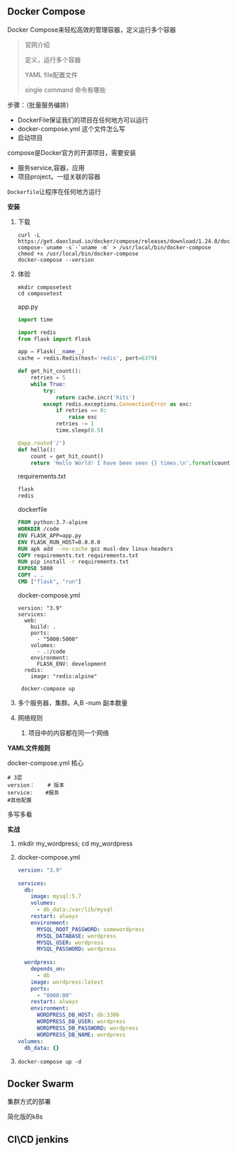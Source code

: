 ## Docker Compose

Docker Compose来轻松高效的管理容器，定义运行多个容器

> 官网介绍
>
> 定义，运行多个容器
>
> YAML file配置文件
>
> single command 命令有哪些

步骤：（批量服务编排）

* DockerFile保证我们的项目在任何地方可以运行
* docker-compose.yml 这个文件怎么写
* 启动项目

compose是Docker官方的开源项目，需要安装

* 服务service,容器，应用
* 项目project。一组关联的容器

`Dockerfile`让程序在任何地方运行

**安装**

1. 下载

   ```shell
   curl -L https://get.daocloud.io/docker/compose/releases/download/1.24.0/docker-compose-`uname -s`-`uname -m` > /usr/local/bin/docker-compose
   chmod +x /usr/local/bin/docker-compose
   docker-compose --version
   ```

2. 体验

   ```shell
   mkdir composetest 
   cd composetest
   ```

   app.py

   ```python
   import time
   
   import redis
   from flask import Flask
   
   app = Flask(__name__)
   cache = redis.Redis(host='redis', port=6379)
   
   def get_hit_count():
       retries = 5
       while True:
           try:
               return cache.incr('hits')
           except redis.exceptions.ConnectionError as exc:
               if retries == 0:
                   raise exc
               retries -= 1
               time.sleep(0.5)
   
   @app.route('/')
   def hello():
       count = get_hit_count()
       return 'Hello World! I have been seen {} times.\n'.format(count)
   ```

   requirements.txt

   ```txt
   flask
   redis
   ```

   dockerfile

   ```dockerfile
   FROM python:3.7-alpine
   WORKDIR /code
   ENV FLASK_APP=app.py
   ENV FLASK_RUN_HOST=0.0.0.0
   RUN apk add --no-cache gcc musl-dev linux-headers
   COPY requirements.txt requirements.txt
   RUN pip install -r requirements.txt
   EXPOSE 5000
   COPY . .
   CMD ["flask", "run"]
   ```

   docker-compose.yml

   ```shell
   version: "3.9"
   services:
     web:
       build: .
       ports:
         - "5000:5000"
       volumes:
         - .:/code
       environment:
         FLASK_ENV: development
     redis:
       image: "redis:alpine"
   ```

   ```shell
    docker-compose up
   ```

3. 多个服务器，集群。A,B -num 副本数量

4. 网络规则

   1. 项目中的内容都在同一个网络

**YAML文件规则**

docker-compose.yml 核心

```shell
# 3层
version：  	# 版本
service:	#服务
#其他配置
```

多写多看

**实战**

1. mkdir my_wordpress;	cd my_wordpress

2. docker-compose.yml

   ```yaml
   version: "3.9"
       
   services:
     db:
       image: mysql:5.7
       volumes:
         - db_data:/var/lib/mysql
       restart: always
       environment:
         MYSQL_ROOT_PASSWORD: somewordpress
         MYSQL_DATABASE: wordpress
         MYSQL_USER: wordpress
         MYSQL_PASSWORD: wordpress
       
     wordpress:
       depends_on:
         - db
       image: wordpress:latest
       ports:
         - "8000:80"
       restart: always
       environment:
         WORDPRESS_DB_HOST: db:3306
         WORDPRESS_DB_USER: wordpress
         WORDPRESS_DB_PASSWORD: wordpress
         WORDPRESS_DB_NAME: wordpress
   volumes:
     db_data: {}
   ```

3. ```
   docker-compose up -d
   ```

## Docker Swarm

集群方式的部署

简化版的k8s

## CI\CD jenkins

